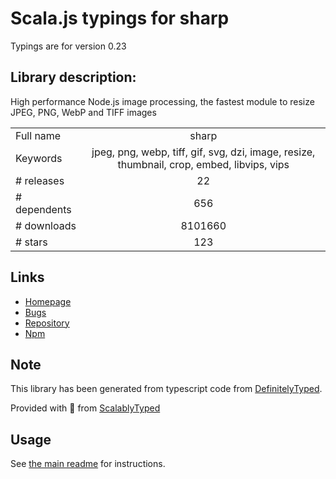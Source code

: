 
# Scala.js typings for sharp

Typings are for version 0.23

## Library description:
High performance Node.js image processing, the fastest module to resize JPEG, PNG, WebP and TIFF images

|                    |                 |
| ------------------ | :-------------: |
| Full name          | sharp |
| Keywords           | jpeg, png, webp, tiff, gif, svg, dzi, image, resize, thumbnail, crop, embed, libvips, vips |
| # releases         | 22 |
| # dependents       | 656 |
| # downloads        | 8101660 |
| # stars            | 123 |

## Links
- [Homepage](https://github.com/lovell/sharp)
- [Bugs](https://github.com/lovell/sharp/issues)
- [Repository](https://github.com/lovell/sharp)
- [Npm](https://www.npmjs.com/package/sharp)
    


## Note
This library has been generated from typescript code from [DefinitelyTyped](https://definitelytyped.org).

Provided with :purple_heart: from [ScalablyTyped](https://github.com/oyvindberg/ScalablyTyped)

## Usage
See [the main readme](../../readme.md) for instructions.


